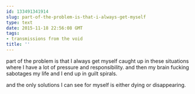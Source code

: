 ```yaml
---
id: 133491341914
slug: part-of-the-problem-is-that-i-always-get-myself
type: text
date: 2015-11-18 22:56:08 GMT
tags:
- transmissions from the void
title: ''
---
```

part of the problem is that I always get myself caught up in these situations where I have a lot of pressure and responsibility. and then my brain fucking sabotages my life and I end up in guilt spirals.

and the only solutions I can see for myself is either dying or disappearing.